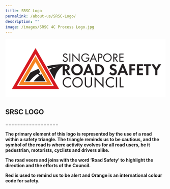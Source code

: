 ```yaml
---
title: SRSC Logo
permalink: /about-us/SRSC-Logo/
description: ""
image: /images/SRSC 4C Process Logo.jpg
---
```

![](/images/SRSC%204C%20Process%20Logo.jpg)

## SRSC  LOGO
==================

**The primary element of this logo is represented by the use of a road within a safety triangle. The triangle reminds us to be cautious, and the symbol of the road is where activity evolves for all road users, be it pedestrian, motorists, cyclists and drivers alike.**

**The road veers and joins with the word ‘Road Safety’ to highlight the direction and the efforts of the Council.**

**Red is used to remind us to be alert and Orange is an international colour code for safety.**